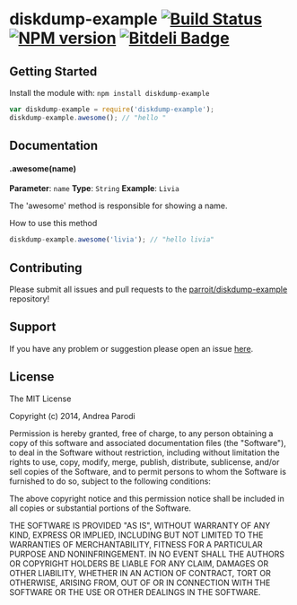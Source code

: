 # diskdump-example [![Build Status](https://secure.travis-ci.org/parroit/diskdump-example.png?branch=master)](http://travis-ci.org/parroit/diskdump-example) [![NPM version](https://badge-me.herokuapp.com/api/npm/diskdump-example.png)](http://badges.enytc.com/for/npm/diskdump-example) [![Bitdeli Badge](https://d2weczhvl823v0.cloudfront.net/parroit/diskdump-example/trend.png)](https://bitdeli.com/free "Bitdeli Badge")

> 

## Getting Started
Install the module with: `npm install diskdump-example`

```javascript
var diskdump-example = require('diskdump-example');
diskdump-example.awesome(); // "hello "
```

## Documentation

#### .awesome(name)

**Parameter**: `name`
**Type**: `String`
**Example**: `Livia`

The 'awesome' method is responsible for showing a name.

How to use this method

```javascript
diskdump-example.awesome('livia'); // "hello livia"
```

## Contributing

Please submit all issues and pull requests to the [parroit/diskdump-example](http://github.com/parroit/diskdump-example) repository!

## Support
If you have any problem or suggestion please open an issue [here](https://github.com/parroit/diskdump-example/issues).

## License 

The MIT License

Copyright (c) 2014, Andrea Parodi

Permission is hereby granted, free of charge, to any person
obtaining a copy of this software and associated documentation
files (the "Software"), to deal in the Software without
restriction, including without limitation the rights to use,
copy, modify, merge, publish, distribute, sublicense, and/or sell
copies of the Software, and to permit persons to whom the
Software is furnished to do so, subject to the following
conditions:

The above copyright notice and this permission notice shall be
included in all copies or substantial portions of the Software.

THE SOFTWARE IS PROVIDED "AS IS", WITHOUT WARRANTY OF ANY KIND,
EXPRESS OR IMPLIED, INCLUDING BUT NOT LIMITED TO THE WARRANTIES
OF MERCHANTABILITY, FITNESS FOR A PARTICULAR PURPOSE AND
NONINFRINGEMENT. IN NO EVENT SHALL THE AUTHORS OR COPYRIGHT
HOLDERS BE LIABLE FOR ANY CLAIM, DAMAGES OR OTHER LIABILITY,
WHETHER IN AN ACTION OF CONTRACT, TORT OR OTHERWISE, ARISING
FROM, OUT OF OR IN CONNECTION WITH THE SOFTWARE OR THE USE OR
OTHER DEALINGS IN THE SOFTWARE.

